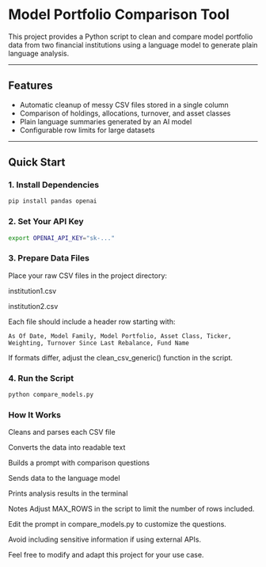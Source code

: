 # Model Portfolio Comparison Tool

This project provides a Python script to clean and compare model portfolio data from two financial institutions using a language model to generate plain language analysis.

---

## Features

- Automatic cleanup of messy CSV files stored in a single column
- Comparison of holdings, allocations, turnover, and asset classes
- Plain language summaries generated by an AI model
- Configurable row limits for large datasets

---

## Quick Start

### 1. Install Dependencies

```bash
pip install pandas openai
```
### 2. Set Your API Key

```bash
export OPENAI_API_KEY="sk-..."
```
### 3. Prepare Data Files
Place your raw CSV files in the project directory:

institution1.csv

institution2.csv

Each file should include a header row starting with:

```pgsql
As Of Date, Model Family, Model Portfolio, Asset Class, Ticker, Weighting, Turnover Since Last Rebalance, Fund Name
```
If formats differ, adjust the clean_csv_generic() function in the script.

### 4. Run the Script
```bash
python compare_models.py
```
### How It Works
Cleans and parses each CSV file

Converts the data into readable text

Builds a prompt with comparison questions

Sends data to the language model

Prints analysis results in the terminal

Notes
Adjust MAX_ROWS in the script to limit the number of rows included.

Edit the prompt in compare_models.py to customize the questions.

Avoid including sensitive information if using external APIs.

Feel free to modify and adapt this project for your use case.


